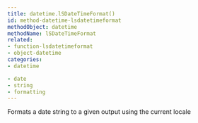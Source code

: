 ```yaml
---
title: datetime.lSDateTimeFormat()
id: method-datetime-lsdatetimeformat
methodObject: datetime
methodName: lSDateTimeFormat
related:
- function-lsdatetimeformat
- object-datetime
categories:
- datetime

- date
- string
- formatting
---
```


Formats a date string to a given output using the current locale